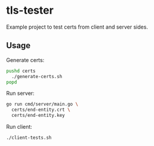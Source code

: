 # tls-tester

Example project to test certs from client and server sides.

## Usage

Generate certs:

```bash
pushd certs
  ./generate-certs.sh
popd
```

Run server:

```bash
go run cmd/server/main.go \
  certs/end-entity.crt \
  certs/end-entity.key
```

Run client:

```bash
./client-tests.sh
```